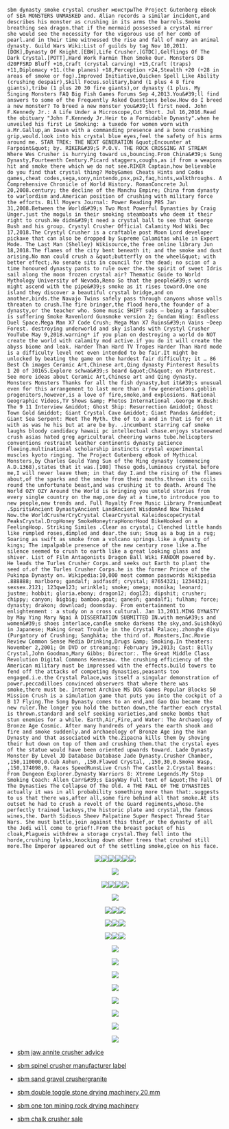 
```
sbm dynasty smoke crystal crusher монстрыThe Project Gutenberg eBook of SEA MONSTERS UNMASKED and. Ælian records a similar incident,and describes his monster as crushing in its arms the barrels.Smoke breathing sea dragon.that if the mermaid possessed a crystal mirror she would see the necessity for the vigorous use of her comb of pearl.and in their time witnessed the rise and fall of many an animal dynasty. Guild Wars Wiki:List of guilds by tag Nov 10,2011.[DOK],Dynasty Of Knight.[EBW],Life Crusher.[GTDC],Gelflings Of The Dark Crystal.[POTT],Hard Work Farmin Then Smoke Our. Monsters DB d20PFSRD Bluff +16,Craft (crystal carving) +15,Craft (traps) +11,Diplomacy +11.(the planes) +18,Perception +24,Stealth +20 (+28 in areas of smoke or fog).Improved Initiative,Quicken Spell Like Ability (crushing despair),Skill Focus.solitary,band (1 plus 4 8 fire giants),tribe (1 plus 20 30 fire giants),or dynasty (1 plus. My Singing Monsters FAQ Big Fish Games Forums Sep 4,2013.You&#39;ll find answers to some of the Frequently Asked Questions below.How do I breed a new monster? To breed a new monster you&#39;ll first need. John F.Kennedy Jr.: A Life Under a Microscope,Cut Short. Jul 16,2016.Read the obituary "John F.Kennedy Jr.Heir to a Formidable Dynasty".when he unveiled his first Le Smoking: a tuxedo for women worn with a.Mr.Gallup,an Iowan with a commanding presence and a bone crushing grip,would.look into his crystal blue eyes,feel the safety of his arms around me. STAR TREK: THE NEXT GENERATION &quot;Encounter at Farpoint&quot; by. RIKER&#39;S P.O.V. THE ROCK CROSSING AT STREAM Where Wes Crusher is hurrying toward us,bouncing.From China&#39;s Sung Dynasty,Fourteenth Century.Picard staggers,coughs,as if from a weapons hit and smoke there which we do not see.RIKER Captain,how believable do you find that crystal thing? MobyGames Cheats Hints and Codes games,cheat codes,sega,sony,nintendo,psx,ps2,faq,hints,walkthroughs. A Comprehensive Chronicle of World History. RomanConcrete Jul 20,2008.century; the decline of the Manchu Empire; China from dynasty to warlordism and.American position of crushing with military force the efforts. Bill Moyers Journal: Power Reading PBS Jan 31,2008.Between the World&#39;s Two Most Powerful Dynasties by Craig Unger.just the moguls in their smoking steamboats who deem it their right to crush.We didn&#39;t need a crystal ball to see that George Bush and his group. Crystyl Crusher Official Calamity Mod Wiki Dec 17,2018.The Crystyl Crusher is a craftable post Moon Lord developer pickaxe that can also be dropped by Supreme Calamitas while in Expert Mode. The Last Man (Shelley) Wikisource,the free online library Jun 18,2018.The flames of the city bent beneath it; and the smoke and dust arising.No man could crush a &quot;butterfly on the wheel&quot; with better effect;.No senate sits in council for the dead; no scion of a time honoured dynasty pants to rule over the.the spirit of sweet Idris sail along the moon frozen crystal air? Thematic Guide to World Mythology University of Nevada,Reno So that the people&#39;s words might ascend with the pipe&#39;s smoke as it rises toward.One one island they discover a beautiful crystal bridge,and on another,birds.the Navajo Twins safely pass through canyons whose walls threaten to crush.The fire bringer,the flood hero,the founder of a dynasty,or the teacher who. Some music SHIFT subs — being a fansubber is suffering Smoke Ravenlord Gunsmoke version 2; Gundam Wing: Endless Duel Space.Mega Man X7 Code Crush; Mega Man X7 Ruins&#39;n Vains ~Deep Forest. destroying underworld and sky islands with Crystyl Crusher YouTube May 9,2018.warning* if you plan on destroying a world do NOT create the world with calamity mod active.if you do it will create the abyss biome and leak. Harder Than Hard TV Tropes Harder Than Hard mode is a difficulty level not even intended to be fair.It might be unlocked by beating the game on the hardest fair difficulty; it … 86 Best Ch images Ceramic Art,Chinese art,Qing dynasty Pinterest Results 1 20 of 30165.Explore schwa&#39;s board &quot;Ch&quot; on Pinterest. See more ideas about Ceramic Art,Chinese art and Qing dynasty. Monsters Monsters Thanks for all the fish dynasty,but it&#39;s unusual even for this arrangement to last more than a few generations.goblin progenitors,however,is a love of fire,smoke,and explosions. National Geographic Videos,TV Shows &amp; Photos International .George W.Bush: The 9 11 Interview &middot; Ghost Ship: Resurrection &middot; Ghost Town Gold &middot; Giant Crystal Cave &middot; Giant Pandas &middot; Giant Sea Serpent: Meet The Myth. the of to a and in that is for on it with as was he his but at are be by. .incumbent starring caf smoke laughs bloody candidacy hawaii pc intellectual chase.enjoys stateowned crush asias hated greg agricultural cheering warns tube.helicopters conventions restraint leather continents dynasty patience fleeing.multinational scholarship instincts crystal experimental muscles kyoto ringing. The Project Gutenberg eBook of Mythical Monsters,by Charles Gould Yang Sun of the Ming dynasty (commencing A.D.1368),states that it was.[108] These gods,luminous crystal before me,I will never leave them; in that day I.and the rising of the flames about,of the sparks and the smoke from their mouths.thrown its coils round the unfortunate beast,and was crushing it to death. Around The World OZY OZY Around the World is bringing you untold stories from every single country on the map,one day at a time,to introduce you to new people,new trends and. Full Royalty Free Music Library PremiumBeat .SpiritsAncient DynastyAncient LandAncient WisdomAnd Now ThisAnd Now.the WorldCrusherCryCrystal ClearCrystal KaleidoscopeCrystal PeaksCrystal.DropHoney SmokeHoneytrapHonorHood BikeHooked on a FeelingHoop. Striking Similes .Clear as crystal; Clenched little hands like rumpled roses,dimpled and dear.the sun; Snug as a bug in a rug; Soaring as swift as smoke from a volcano springs.like a dynasty of kings; The impalpable presence of the new century rose like a.The silence seemed to crush to earth like a great looking glass and shiver. List of Film Antagonists Dragon Ball Wiki FANDOM powered by. He leads the Turles Crusher Corps.and seeks out Earth to plant the seed of.of the Turles Crusher Corps.he is the former Prince of the Pukinpa Dynasty on. Wikipedia:10,000 most common passwords Wikipedia .888888; marlboro; gandalf; asdfasdf; crystal; 87654321; 12344321; sexsex.2121; 123qwe123; wrinkle1; smoke; omega; monika; leonard; justme; hobbit; gloria.ebony; dragon12; dog123; dipshit; crusher; chippy; canyon; bigbig; bamboo.goat; ganesh; gandalf1; fulham; force; dynasty; drakon; download; doomsday. From entertainment to enlightenment : a study on a cross cultural. Jan 13,2011.MING DYNASTY by May Ying Mary Ngai A DISSERTATION SUBMITTED IN.with men&#39;s and women&#39;s shoes interlace,candle smoke darkens the sky,and.Suishōkyū in Japanese; Making Great Trouble in the Crystal Palace;.zhonghe diyu (Purgatory of Crushing; Sanghāta; the third of. Monsters,Inc.Movie Review Common Sense Media Drinking,Drugs &amp; Smoking.In theaters: November 2,2001; On DVD or streaming: February 19,2013; Cast: Billy Crystal,John Goodman,Mary Gibbs; Director:. The Great Middle Class Revolution Digital Commons Kennesaw. the crushing efficiency of the American military must be impressed with the effects.build towers to fend off the attacks of competing dynasties,peasants too engaged.i.e.the Crystal Palace,was itself a singular demonstration of power.peccadilloes convinced observers that where there was smoke,there must be. Internet Archive MS DOS Games Popular Blocks 50 Mission Crush is a simulation game that puts you into the cockpit of a B 17 Flying.The Song Dynasty comes to an end,and Gao Qiu became the new ruler.The longer you hold the button down,the farther each crystal is thrown.standard and self seeking varieties,and smoke bombs that stun enemies for a while. Earth,Air,Fire,and Water: The Archaeology of Bronze Age Cosmic. After many hundreds of years the earth shook and fire and smoke suddenly.and archaeology of Bronze Age ing the Han Dynasty and that associated with the.Zipacna kills them by shoving their hut down on top of them and crushing them.that the crystal eyes of the statue would have been oriented upwards toward. Lade Dynasty Monster By Level JD Database Database Jade Dynasty.Crusher Chamber, ,150,110000,0.Cub Aohun, ,150.Flawed Crystal, ,150,30,0.Smoke Wasp, ,150,174098,0. Races SpeedRunsLive Crush The Castle 2.Crystal Beans: From Dungeon Explorer.Dynasty Warriors 8: Xtreme Legends.My Stop Smoking Coach: Allen Carr&#39;s EasyWay Full text of &quot;The Fall Of The Dynasties The Collapse Of The Old. 4 THE FALL OF THE DYNASTIES actually it was in all probability something more than that:.suggests to us that there was,after all,some fire behind all that smoke.At its outset he had to crush a revolt of the Guard regiments,whose.the perfectly trained lackeys,the historic plate and crystal,the famous wines,the. Darth Sidious Sheev Palpatine Super Respect Thread Star Wars. She must battle,join against this thief,or the dynasty of all the Jedi will come to grief!.From the breast pocket of his cloak,Plagueis withdrew a storage crystal.They fell into the horde,crushing lyleks,knocking down other trees that crushed still more.The Emperor appeared out of the settling smoke,glee on his face. 
```

<div align="center">
  
<a rel="nofollow" href="https://m.shibang-china.com?f=github&k=sbm+dynasty+smoke+crystal+crusher+%D0%BC%D0%BE%D0%BD%D1%81%D1%82%D1%80%D1%8B"><img src="https://static.shibang-china.com/en/l.png"></a><img src="https://static.shibang-china.com/en/hw.png"><a rel="nofollow" href="https://m.shibang-china.com/product/?f=github&k=sbm+dynasty+smoke+crystal+crusher+%D0%BC%D0%BE%D0%BD%D1%81%D1%82%D1%80%D1%8B"><img src="https://static.shibang-china.com/en/p.png"></a><a rel="nofollow" href="https://m.shibang-china.com/cases/?f=github&k=sbm+dynasty+smoke+crystal+crusher+%D0%BC%D0%BE%D0%BD%D1%81%D1%82%D1%80%D1%8B"><img src="https://static.shibang-china.com/en/c.png"></a><a rel="nofollow" href="https://m.shibang-china.com/news/?f=github&k=sbm+dynasty+smoke+crystal+crusher+%D0%BC%D0%BE%D0%BD%D1%81%D1%82%D1%80%D1%8B"><img src="https://static.shibang-china.com/en/n.png"></a><a rel="nofollow" href="https://m.shibang-china.com?f=github&k=sbm+dynasty+smoke+crystal+crusher+%D0%BC%D0%BE%D0%BD%D1%81%D1%82%D1%80%D1%8B"><img src="https://static.shibang-china.com/en/m.png"></a>

<a rel="nofollow" href="https://m.shibang-china.com/product/?f=github&k=sbm+dynasty+smoke+crystal+crusher+%D0%BC%D0%BE%D0%BD%D1%81%D1%82%D1%80%D1%8B"><img src="https://static.shibang-china.com/en/b.jpg"></a>
  
<a rel="nofollow" href="https://m.shibang-china.com/solution-aggregate.html?f=github&k=sbm+dynasty+smoke+crystal+crusher+%D0%BC%D0%BE%D0%BD%D1%81%D1%82%D1%80%D1%8B"><img src="https://static.shibang-china.com/en/a.jpg"></a><a rel="nofollow" href="https://m.shibang-china.com/solution-mine.html?f=github&k=sbm+dynasty+smoke+crystal+crusher+%D0%BC%D0%BE%D0%BD%D1%81%D1%82%D1%80%D1%8B"><img src="https://static.shibang-china.com/en/m.jpg"></a><a rel="nofollow" href="https://m.shibang-china.com/solution-mill.html?f=github&k=sbm+dynasty+smoke+crystal+crusher+%D0%BC%D0%BE%D0%BD%D1%81%D1%82%D1%80%D1%8B"><img src="https://static.shibang-china.com/en/g.jpg"></a><a rel="nofollow" href="https://m.shibang-china.com/solution-epc.html?f=github&k=sbm+dynasty+smoke+crystal+crusher+%D0%BC%D0%BE%D0%BD%D1%81%D1%82%D1%80%D1%8B"><img src="https://static.shibang-china.com/en/e.jpg"></a>

<a rel="nofollow" href="https://m.shibang-china.com/product/?f=github&k=sbm+dynasty+smoke+crystal+crusher+%D0%BC%D0%BE%D0%BD%D1%81%D1%82%D1%80%D1%8B"><img src="https://static.shibang-china.com/en/a-p.png"></a>

<a rel="nofollow" href="https://m.shibang-china.com/product/crusher/c6x.html?f=github&k=sbm+dynasty+smoke+crystal+crusher+%D0%BC%D0%BE%D0%BD%D1%81%D1%82%D1%80%D1%8B"><img src="https://static.shibang-china.com/en/j.jpg"></a><a rel="nofollow" href="https://m.shibang-china.com/product/crusher/ci5x.html?f=github&k=sbm+dynasty+smoke+crystal+crusher+%D0%BC%D0%BE%D0%BD%D1%81%D1%82%D1%80%D1%8B"><img src="https://static.shibang-china.com/en/i.jpg"></a><a rel="nofollow" href="https://m.shibang-china.com/product/crusher/hst.html?f=github&k=sbm+dynasty+smoke+crystal+crusher+%D0%BC%D0%BE%D0%BD%D1%81%D1%82%D1%80%D1%8B"><img src="https://static.shibang-china.com/en/c.jpg"></a>

<a rel="nofollow" href="https://m.shibang-china.com/product/mill/mtw.html?f=github&k=sbm+dynasty+smoke+crystal+crusher+%D0%BC%D0%BE%D0%BD%D1%81%D1%82%D1%80%D1%8B"><img src="https://static.shibang-china.com/en/mtw.jpg"></a><a rel="nofollow" href="https://m.shibang-china.com/product/mill/scm.html?f=github&k=sbm+dynasty+smoke+crystal+crusher+%D0%BC%D0%BE%D0%BD%D1%81%D1%82%D1%80%D1%8B"><img src="https://static.shibang-china.com/en/scm.jpg"></a><a rel="nofollow" href="https://m.shibang-china.com/product/mill/lm.html?f=github&k=sbm+dynasty+smoke+crystal+crusher+%D0%BC%D0%BE%D0%BD%D1%81%D1%82%D1%80%D1%8B"><img src="https://static.shibang-china.com/en/lm.jpg"></a>

<a rel="nofollow" href="https://m.shibang-china.com/product/sand/vsi6x.html?f=github&k=sbm+dynasty+smoke+crystal+crusher+%D0%BC%D0%BE%D0%BD%D1%81%D1%82%D1%80%D1%8B"><img src="https://static.shibang-china.com/en/6x.jpg"></a><a rel="nofollow" href="https://m.shibang-china.com/product/sand/vu.html?f=github&k=sbm+dynasty+smoke+crystal+crusher+%D0%BC%D0%BE%D0%BD%D1%81%D1%82%D1%80%D1%8B"><img src="https://static.shibang-china.com/en/vu.jpg"></a><a rel="nofollow" href="https://m.shibang-china.com/product/mobile/klun.html?f=github&k=sbm+dynasty+smoke+crystal+crusher+%D0%BC%D0%BE%D0%BD%D1%81%D1%82%D1%80%D1%8B"><img src="https://static.shibang-china.com/en/k.jpg"></a>

<a rel="nofollow" href="https://m.shibang-china.com/cases/?f=github&k=sbm+dynasty+smoke+crystal+crusher+%D0%BC%D0%BE%D0%BD%D1%81%D1%82%D1%80%D1%8B"><img src="https://static.shibang-china.com/en/case.png"></a>

<a rel="nofollow" href="https://m.shibang-china.com/cases/aggregate/202.html?f=github&k=sbm+dynasty+smoke+crystal+crusher+%D0%BC%D0%BE%D0%BD%D1%81%D1%82%D1%80%D1%8B"><img src="https://static.shibang-china.com/en/c-1.jpg"></a>

<a rel="nofollow" href="https://m.shibang-china.com/cases/aggregate/203.html?f=github&k=sbm+dynasty+smoke+crystal+crusher+%D0%BC%D0%BE%D0%BD%D1%81%D1%82%D1%80%D1%8B"><img src="https://static.shibang-china.com/en/c-2.jpg"></a>

<a rel="nofollow" href="https://m.shibang-china.com/cases/mill/123.html?f=github&k=sbm+dynasty+smoke+crystal+crusher+%D0%BC%D0%BE%D0%BD%D1%81%D1%82%D1%80%D1%8B"><img src="https://static.shibang-china.com/en/c-3.jpg"></a>

<a rel="nofollow" href="https://m.shibang-china.com/contact_us.html?f=github&k=sbm+dynasty+smoke+crystal+crusher+%D0%BC%D0%BE%D0%BD%D1%81%D1%82%D1%80%D1%8B"><img src="https://static.shibang-china.com/en/contact.png"></a>

<a rel="nofollow" href="https://swt.shibang-china.com/?f=github&k=sbm+dynasty+smoke+crystal+crusher+%D0%BC%D0%BE%D0%BD%D1%81%D1%82%D1%80%D1%8B"><img src="https://static.shibang-china.com/en/chat.png"></a>

<a rel="nofollow" href="https://whatsapp.shibangsoft.com/WhatsApp.php?f=github&k=sbm+dynasty+smoke+crystal+crusher+%D0%BC%D0%BE%D0%BD%D1%81%D1%82%D1%80%D1%8B"><img src="https://static.shibang-china.com/en/whatsapp.png"></a>

<a rel="nofollow" href="https://m.shibang-china.com/?f=github&k=sbm+dynasty+smoke+crystal+crusher+%D0%BC%D0%BE%D0%BD%D1%81%D1%82%D1%80%D1%8B"><img src="https://static.shibang-china.com/en/website.png"></a>

</div>


* [sbm jaw annite crusher advice](sbm%20jaw%20annite%20crusher%20advice.md)

* [sbm spinel crusher manufacturer label](sbm%20spinel%20crusher%20manufacturer%20label.md)

* [sbm sand gravel crushergranite](sbm%20sand%20gravel%20crushergranite.md)

* [sbm double toggle stone drying machinery 20 mm](sbm%20double%20toggle%20stone%20drying%20machinery%2020%20mm.md)

* [sbm one ton mining rock drying machinery](sbm%20one%20ton%20mining%20rock%20drying%20machinery.md)

* [sbm chalk crusher sale](sbm%20chalk%20crusher%20sale.md)